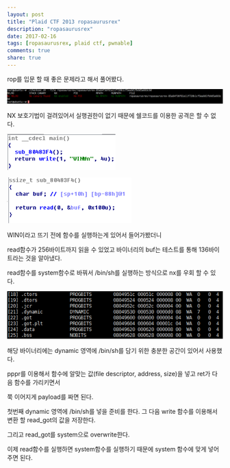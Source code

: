 ```yaml
---
layout: post
title: "Plaid CTF 2013 ropasaurusrex"
description: "ropasaurusrex"
date: 2017-02-16
tags: [ropasaurusrex, plaid ctf, pwnable]
comments: true
share: true
---
```


rop를 입문 할 때 좋은 문제라고 해서 풀어봤다.

![ropasaurusrex](/assets/images/ropasaurusrex/ropasaurusrex-01.png)

NX 보호기법이 걸려있어서 실행권한이 없기 때문에 쉘코드를 이용한 공격은 할 수 없다.

![ropasaurusrex](/assets/images/ropasaurusrex/ropasaurusrex-02.png)

![ropasaurusrex](/assets/images/ropasaurusrex/ropasaurusrex-03.png)

WIN이라고 뜨기 전에 함수를 실행하는게 있어서 들어가봤더니

read함수가 256바이트까지 읽을 수 있었고 바이너리의 buf는 테스트를 통해 136바이트라는 것을 알아냈다.

read함수를 system함수로 바꿔서 /bin/sh를 실행하는 방식으로 nx를 우회 할 수 있다.

![ropasaurusrex](/assets/images/ropasaurusrex/ropasaurusrex-04.png)

해당 바이너리에는 dynamic 영역에 /bin/sh를 담기 위한 충분한 공간이 있어서 사용했다.

pppr를 이용해서 함수에 알맞는 값(file descriptor, address, size)을 넣고 ret가 다음 함수를 가리키면서

쭉 이어지게 payload를 짜면 된다.

첫번째 dynamic 영역에 /bin/sh를 넣을 준비를 한다. 그 다음 write 함수를 이용해서 변환 할 read_got의 값을 저장한다.

그리고 read_got를 system으로 overwrite한다.

이제 read함수를 실행하면 system함수를 실행하기 때문에 system 함수에 맞게 넣어주면 된다.

<script src="https://gist.github.com/hy00un/fb2589628398e71fc5283c17c3bb457d.js"></script>
